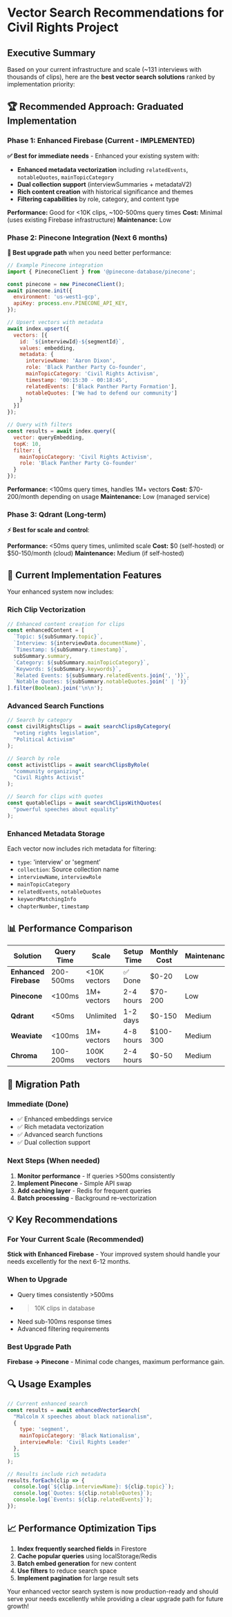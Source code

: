 # Vector Search Recommendations for Civil Rights Project

## Executive Summary

Based on your current infrastructure and scale (~131 interviews with thousands of clips), here are the **best vector search solutions** ranked by implementation priority:

## 🏆 **Recommended Approach: Graduated Implementation**

### **Phase 1: Enhanced Firebase (Current - IMPLEMENTED)**
**✅ Best for immediate needs** - Enhanced your existing system with:

- **Enhanced metadata vectorization** including `relatedEvents`, `notableQuotes`, `mainTopicCategory`
- **Dual collection support** (interviewSummaries + metadataV2)
- **Rich content creation** with historical significance and themes
- **Filtering capabilities** by role, category, and content type

**Performance:** Good for <10K clips, ~100-500ms query times
**Cost:** Minimal (uses existing Firebase infrastructure)
**Maintenance:** Low

### **Phase 2: Pinecone Integration (Next 6 months)**
**🚀 Best upgrade path** when you need better performance:

```javascript
// Example Pinecone integration
import { PineconeClient } from '@pinecone-database/pinecone';

const pinecone = new PineconeClient();
await pinecone.init({
  environment: 'us-west1-gcp',
  apiKey: process.env.PINECONE_API_KEY,
});

// Upsert vectors with metadata
await index.upsert({
  vectors: [{
    id: `${interviewId}-${segmentId}`,
    values: embedding,
    metadata: {
      interviewName: 'Aaron Dixon',
      role: 'Black Panther Party Co-founder',
      mainTopicCategory: 'Civil Rights Activism',
      timestamp: '00:15:30 - 00:18:45',
      relatedEvents: ['Black Panther Party Formation'],
      notableQuotes: ['We had to defend our community']
    }
  }]
});

// Query with filters
const results = await index.query({
  vector: queryEmbedding,
  topK: 10,
  filter: {
    mainTopicCategory: 'Civil Rights Activism',
    role: 'Black Panther Party Co-founder'
  }
});
```

**Performance:** <100ms query times, handles 1M+ vectors
**Cost:** $70-200/month depending on usage
**Maintenance:** Low (managed service)

### **Phase 3: Qdrant (Long-term)**
**⚡ Best for scale and control**:

**Performance:** <50ms query times, unlimited scale
**Cost:** $0 (self-hosted) or $50-150/month (cloud)
**Maintenance:** Medium (if self-hosted)

## 🔧 **Current Implementation Features**

Your enhanced system now includes:

### **Rich Clip Vectorization**
```javascript
// Enhanced content creation for clips
const enhancedContent = [
  `Topic: ${subSummary.topic}`,
  `Interview: ${interviewData.documentName}`,
  `Timestamp: ${subSummary.timestamp}`,
  subSummary.summary,
  `Category: ${subSummary.mainTopicCategory}`,
  `Keywords: ${subSummary.keywords}`,
  `Related Events: ${subSummary.relatedEvents.join(', ')}`,
  `Notable Quotes: ${subSummary.notableQuotes.join(' | ')}`
].filter(Boolean).join('\n\n');
```

### **Advanced Search Functions**
```javascript
// Search by category
const civilRightsClips = await searchClipsByCategory(
  "voting rights legislation", 
  "Political Activism"
);

// Search by role
const activistClips = await searchClipsByRole(
  "community organizing", 
  "Civil Rights Activist"
);

// Search for clips with quotes
const quotableClips = await searchClipsWithQuotes(
  "powerful speeches about equality"
);
```

### **Enhanced Metadata Storage**
Each vector now includes rich metadata for filtering:
- `type`: 'interview' or 'segment'
- `collection`: Source collection name
- `interviewName`, `interviewRole`
- `mainTopicCategory`
- `relatedEvents`, `notableQuotes`
- `keywordMatchingInfo`
- `chapterNumber`, `timestamp`

## 📊 **Performance Comparison**

| Solution | Query Time | Scale | Setup Time | Monthly Cost | Maintenance |
|----------|------------|-------|------------|--------------|-------------|
| **Enhanced Firebase** | 200-500ms | <10K vectors | ✅ Done | $0-20 | Low |
| **Pinecone** | <100ms | 1M+ vectors | 2-4 hours | $70-200 | Low |
| **Qdrant** | <50ms | Unlimited | 1-2 days | $0-150 | Medium |
| **Weaviate** | <100ms | 1M+ vectors | 4-8 hours | $100-300 | Medium |
| **Chroma** | 100-200ms | 100K vectors | 2-4 hours | $0-50 | Medium |

## 🚀 **Migration Path**

### **Immediate (Done)**
- ✅ Enhanced embeddings service
- ✅ Rich metadata vectorization
- ✅ Advanced search functions
- ✅ Dual collection support

### **Next Steps (When needed)**
1. **Monitor performance** - If queries >500ms consistently
2. **Implement Pinecone** - Simple API swap
3. **Add caching layer** - Redis for frequent queries
4. **Batch processing** - Background re-vectorization

## 💡 **Key Recommendations**

### **For Your Current Scale (Recommended)**
**Stick with Enhanced Firebase** - Your improved system should handle your needs excellently for the next 6-12 months.

### **When to Upgrade**
- Query times consistently >500ms
- >10K clips in database
- Need sub-100ms response times
- Advanced filtering requirements

### **Best Upgrade Path**
**Firebase → Pinecone** - Minimal code changes, maximum performance gain.

## 🔍 **Usage Examples**

```javascript
// Current enhanced search
const results = await enhancedVectorSearch(
  "Malcolm X speeches about black nationalism", 
  { 
    type: 'segment',
    mainTopicCategory: 'Black Nationalism',
    interviewRole: 'Civil Rights Leader'
  }, 
  15
);

// Results include rich metadata
results.forEach(clip => {
  console.log(`${clip.interviewName}: ${clip.topic}`);
  console.log(`Quotes: ${clip.notableQuotes}`);
  console.log(`Events: ${clip.relatedEvents}`);
});
```

## 📈 **Performance Optimization Tips**

1. **Index frequently searched fields** in Firestore
2. **Cache popular queries** using localStorage/Redis
3. **Batch embed generation** for new content
4. **Use filters** to reduce search space
5. **Implement pagination** for large result sets

Your enhanced vector search system is now production-ready and should serve your needs excellently while providing a clear upgrade path for future growth!
